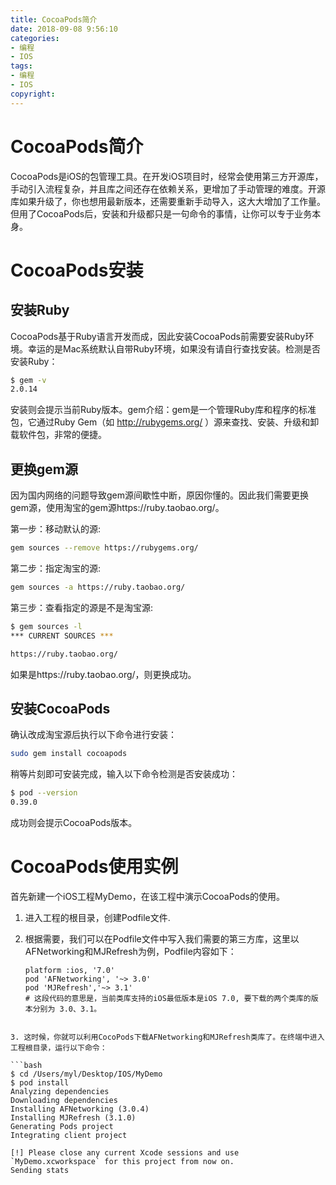 ```yaml
---
title: CocoaPods简介
date: 2018-09-08 9:56:10
categories:
- 编程
- IOS
tags:
- 编程
- IOS
copyright:
---
```


# CocoaPods简介

CocoaPods是iOS的包管理工具。在开发iOS项目时，经常会使用第三方开源库，手动引入流程复杂，并且库之间还存在依赖关系，更增加了手动管理的难度。开源库如果升级了，你也想用最新版本，还需要重新手动导入，这大大增加了工作量。但用了CocoaPods后，安装和升级都只是一句命令的事情，让你可以专于业务本身。

# CocoaPods安装

## 安装Ruby

CocoaPods基于Ruby语言开发而成，因此安装CocoaPods前需要安装Ruby环境。幸运的是Mac系统默认自带Ruby环境，如果没有请自行查找安装。检测是否安装Ruby：

```bash
$ gem -v
2.0.14
```

安装则会提示当前Ruby版本。gem介绍：gem是一个管理Ruby库和程序的标准包，它通过Ruby Gem（如 http://rubygems.org/ ）源来查找、安装、升级和卸载软件包，非常的便捷。

## 更换gem源

因为国内网络的问题导致gem源间歇性中断，原因你懂的。因此我们需要更换gem源，使用淘宝的gem源https://ruby.taobao.org/。

第一步：移动默认的源:

```bash
gem sources --remove https://rubygems.org/
```

第二步：指定淘宝的源:

```bash
gem sources -a https://ruby.taobao.org/
```

第三步：查看指定的源是不是淘宝源:

```bash
$ gem sources -l
*** CURRENT SOURCES ***

https://ruby.taobao.org/
```

如果是https://ruby.taobao.org/，则更换成功。

## 安装CocoaPods

确认改成淘宝源后执行以下命令进行安装：

```bash
sudo gem install cocoapods
```

稍等片刻即可安装完成，输入以下命令检测是否安装成功：

```bash
$ pod --version
0.39.0
```

成功则会提示CocoaPods版本。

# CocoaPods使用实例

首先新建一个iOS工程MyDemo，在该工程中演示CocoaPods的使用。

1. 进入工程的根目录，创建Podfile文件.

2. 根据需要，我们可以在Podfile文件中写入我们需要的第三方库，这里以AFNetworking和MJRefresh为例，Podfile内容如下：

	```pod
	platform :ios, '7.0'
	pod 'AFNetworking', '~> 3.0'
	pod 'MJRefresh','~> 3.1'
	# 这段代码的意思是，当前类库支持的iOS最低版本是iOS 7.0, 要下载的两个类库的版本分别为 3.0、3.1。
```

3. 这时候，你就可以利用CocoPods下载AFNetworking和MJRefresh类库了。在终端中进入工程根目录，运行以下命令：

```bash
$ cd /Users/myl/Desktop/IOS/MyDemo
$ pod install
Analyzing dependencies
Downloading dependencies
Installing AFNetworking (3.0.4)
Installing MJRefresh (3.1.0)
Generating Pods project
Integrating client project

[!] Please close any current Xcode sessions and use `MyDemo.xcworkspace` for this project from now on.
Sending stats
```


